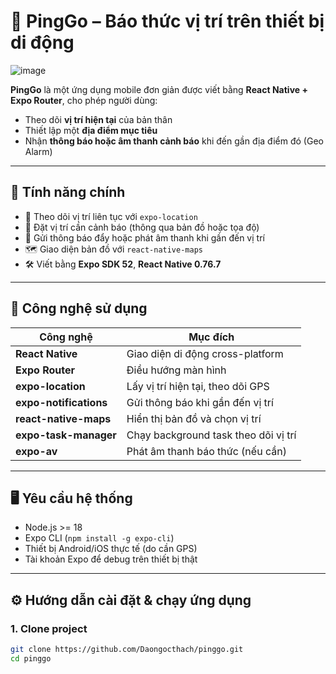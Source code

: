 # 📍 PingGo – Báo thức vị trí trên thiết bị di động

![image](https://github.com/user-attachments/assets/e97e9122-7517-4892-93b4-f52e8d036231)

**PingGo** là một ứng dụng mobile đơn giản được viết bằng **React Native + Expo Router**, cho phép người dùng:
- Theo dõi **vị trí hiện tại** của bản thân
- Thiết lập một **địa điểm mục tiêu**
- Nhận **thông báo hoặc âm thanh cảnh báo** khi đến gần địa điểm đó (Geo Alarm)

---

## 🚀 Tính năng chính

- 📡 Theo dõi vị trí liên tục với `expo-location`
- 📍 Đặt vị trí cần cảnh báo (thông qua bản đồ hoặc tọa độ)
- 🔔 Gửi thông báo đẩy hoặc phát âm thanh khi gần đến vị trí
- 🗺️ Giao diện bản đồ với `react-native-maps`
- 🛠️ Viết bằng **Expo SDK 52**, **React Native 0.76.7**

---

## 🧱 Công nghệ sử dụng

| Công nghệ | Mục đích |
|----------|----------|
| **React Native** | Giao diện di động cross-platform |
| **Expo Router** | Điều hướng màn hình |
| **expo-location** | Lấy vị trí hiện tại, theo dõi GPS |
| **expo-notifications** | Gửi thông báo khi gần đến vị trí |
| **react-native-maps** | Hiển thị bản đồ và chọn vị trí |
| **expo-task-manager** | Chạy background task theo dõi vị trí |
| **expo-av** | Phát âm thanh báo thức (nếu cần) |

---

## 🖥️ Yêu cầu hệ thống

- Node.js >= 18
- Expo CLI (`npm install -g expo-cli`)
- Thiết bị Android/iOS thực tế (do cần GPS)
- Tài khoản Expo để debug trên thiết bị thật

---

## ⚙️ Hướng dẫn cài đặt & chạy ứng dụng

### 1. Clone project
```bash
git clone https://github.com/Daongocthach/pinggo.git
cd pinggo
